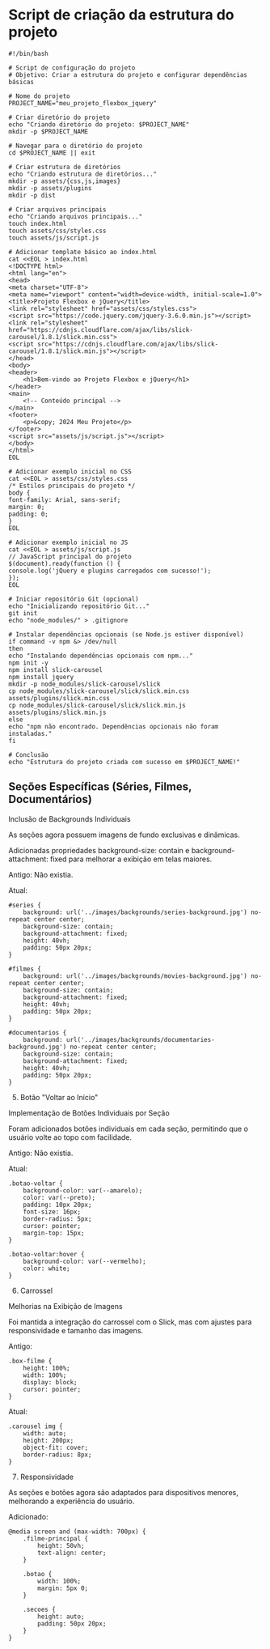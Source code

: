 # Script de criação da estrutura do projeto

    #!/bin/bash

    # Script de configuração do projeto
    # Objetivo: Criar a estrutura do projeto e configurar dependências básicas

    # Nome do projeto
    PROJECT_NAME="meu_projeto_flexbox_jquery"

    # Criar diretório do projeto
    echo "Criando diretório do projeto: $PROJECT_NAME"
    mkdir -p $PROJECT_NAME

    # Navegar para o diretório do projeto
    cd $PROJECT_NAME || exit

    # Criar estrutura de diretórios
    echo "Criando estrutura de diretórios..."
    mkdir -p assets/{css,js,images}
    mkdir -p assets/plugins
    mkdir -p dist

    # Criar arquivos principais
    echo "Criando arquivos principais..."
    touch index.html
    touch assets/css/styles.css
    touch assets/js/script.js

    # Adicionar template básico ao index.html
    cat <<EOL > index.html
    <!DOCTYPE html>
    <html lang="en">
    <head>
    <meta charset="UTF-8">
    <meta name="viewport" content="width=device-width, initial-scale=1.0">
    <title>Projeto Flexbox e jQuery</title>
    <link rel="stylesheet" href="assets/css/styles.css">
    <script src="https://code.jquery.com/jquery-3.6.0.min.js"></script>
    <link rel="stylesheet" href="https://cdnjs.cloudflare.com/ajax/libs/slick-carousel/1.8.1/slick.min.css">
    <script src="https://cdnjs.cloudflare.com/ajax/libs/slick-carousel/1.8.1/slick.min.js"></script>
    </head>
    <body>
    <header>
        <h1>Bem-vindo ao Projeto Flexbox e jQuery</h1>
    </header>
    <main>
        <!-- Conteúdo principal -->
    </main>
    <footer>
        <p>&copy; 2024 Meu Projeto</p>
    </footer>
    <script src="assets/js/script.js"></script>
    </body>
    </html>
    EOL

    # Adicionar exemplo inicial no CSS
    cat <<EOL > assets/css/styles.css
    /* Estilos principais do projeto */
    body {
    font-family: Arial, sans-serif;
    margin: 0;
    padding: 0;
    }
    EOL

    # Adicionar exemplo inicial no JS
    cat <<EOL > assets/js/script.js
    // JavaScript principal do projeto
    $(document).ready(function () {
    console.log('jQuery e plugins carregados com sucesso!');
    });
    EOL

    # Iniciar repositório Git (opcional)
    echo "Inicializando repositório Git..."
    git init
    echo "node_modules/" > .gitignore

    # Instalar dependências opcionais (se Node.js estiver disponível)
    if command -v npm &> /dev/null
    then
    echo "Instalando dependências opcionais com npm..."
    npm init -y
    npm install slick-carousel
    npm install jquery
    mkdir -p node_modules/slick-carousel/slick
    cp node_modules/slick-carousel/slick/slick.min.css assets/plugins/slick.min.css
    cp node_modules/slick-carousel/slick/slick.min.js assets/plugins/slick.min.js
    else
    echo "npm não encontrado. Dependências opcionais não foram instaladas."
    fi

    # Conclusão
    echo "Estrutura do projeto criada com sucesso em $PROJECT_NAME!"

## Seções Específicas (Séries, Filmes, Documentários)

Inclusão de Backgrounds Individuais

As seções agora possuem imagens de fundo exclusivas e dinâmicas.

Adicionadas propriedades background-size: contain e background-attachment: fixed para melhorar a exibição em telas maiores.

Antigo: Não existia.

Atual:

    #series {
        background: url('../images/backgrounds/series-background.jpg') no-repeat center center;
        background-size: contain;
        background-attachment: fixed;
        height: 40vh;
        padding: 50px 20px;
    }

    #filmes {
        background: url('../images/backgrounds/movies-background.jpg') no-repeat center center;
        background-size: contain;
        background-attachment: fixed;
        height: 40vh;
        padding: 50px 20px;
    }

    #documentarios {
        background: url('../images/backgrounds/documentaries-background.jpg') no-repeat center center;
        background-size: contain;
        background-attachment: fixed;
        height: 40vh;
        padding: 50px 20px;
    }

5. Botão "Voltar ao Início"

Implementação de Botões Individuais por Seção

Foram adicionados botões individuais em cada seção, permitindo que o usuário volte ao topo com facilidade.

Antigo: Não existia.

Atual:

    .botao-voltar {
        background-color: var(--amarelo);
        color: var(--preto);
        padding: 10px 20px;
        font-size: 16px;
        border-radius: 5px;
        cursor: pointer;
        margin-top: 15px;
    }

    .botao-voltar:hover {
        background-color: var(--vermelho);
        color: white;
    }

6. Carrossel

Melhorias na Exibição de Imagens

Foi mantida a integração do carrossel com o Slick, mas com ajustes para responsividade e tamanho das imagens.

Antigo:

    .box-filme {
        height: 100%;
        width: 100%;
        display: block;
        cursor: pointer;
    }

Atual:

    .carousel img {
        width: auto;
        height: 200px;
        object-fit: cover;
        border-radius: 8px;
    }

7. Responsividade

As seções e botões agora são adaptados para dispositivos menores, melhorando a experiência do usuário.

Adicionado:

    @media screen and (max-width: 700px) {
        .filme-principal {
            height: 50vh;
            text-align: center;
        }

        .botao {
            width: 100%;
            margin: 5px 0;
        }

        .secoes {
            height: auto;
            padding: 50px 20px;
        }
    }
